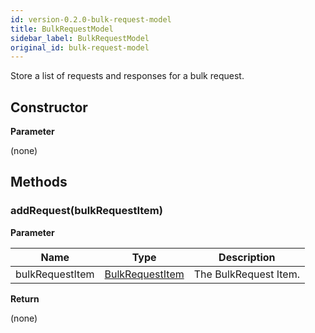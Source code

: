 ```yaml
---
id: version-0.2.0-bulk-request-model
title: BulkRequestModel
sidebar_label: BulkRequestModel
original_id: bulk-request-model
---
```


Store a list of requests and responses for a bulk request.

## Constructor

**Parameter**

(none)

## Methods

### addRequest(bulkRequestItem)

**Parameter**

| Name| Type| Description |
| --- | --- | --- |
| bulkRequestItem | [BulkRequestItem](./bulk-request-item) | The BulkRequest Item.

**Return**

(none)

